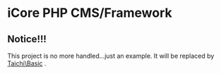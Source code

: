 iCore PHP CMS/Framework
===================

Notice!!!
---------
This project is no more handled…just an example.
It will be replaced by [Taichi\Basic][taichi] .

[taichi]:https://github.com/WWGit/php-taichi-basic